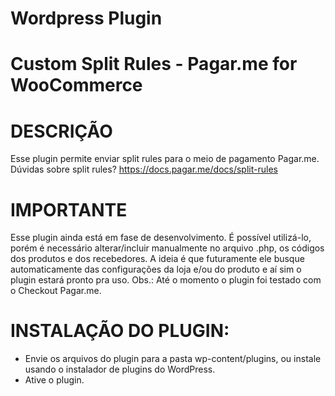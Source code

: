 # Wordpress Plugin
# Custom Split Rules - Pagar.me for WooCommerce

# DESCRIÇÃO
Esse plugin permite enviar split rules para o meio de pagamento Pagar.me. Dúvidas sobre split rules? https://docs.pagar.me/docs/split-rules

# IMPORTANTE
Esse plugin ainda está em fase de desenvolvimento. É possível utilizá-lo, porém é necessário alterar/incluir manualmente no arquivo .php, os códigos dos produtos e dos recebedores. A ideia é que futuramente ele busque automaticamente das configurações da loja e/ou do produto e aí sim o plugin estará pronto pra uso. Obs.: Até o momento o plugin foi testado com o Checkout Pagar.me.

# INSTALAÇÃO DO PLUGIN:
- Envie os arquivos do plugin para a pasta wp-content/plugins, ou instale usando o instalador de plugins do WordPress.
- Ative o plugin.

